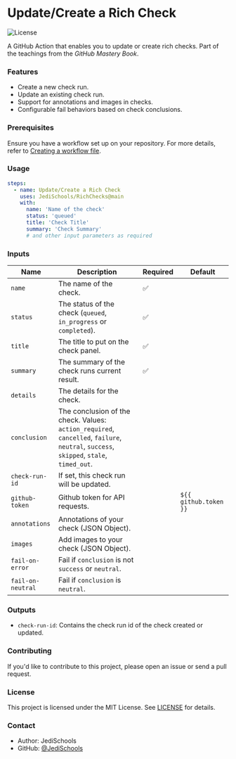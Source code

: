 # Update/Create a Rich Check

![License](https://img.shields.io/github/license/JediSchools/RichChecks)

A GitHub Action that enables you to update or create rich checks. Part of the teachings from the *GitHub Mastery Book*.

### Features

- Create a new check run.
- Update an existing check run.
- Support for annotations and images in checks.
- Configurable fail behaviors based on check conclusions.

### Prerequisites

Ensure you have a workflow set up on your repository. For more details, refer to [Creating a workflow file](https://docs.github.com/en/actions/learn-github-actions/introduction-to-github-actions#create-an-example-workflow).

### Usage

```yaml
steps:
  - name: Update/Create a Rich Check
    uses: JediSchools/RichChecks@main
    with:
      name: 'Name of the check'
      status: 'queued'
      title: 'Check Title'
      summary: 'Check Summary'
      # and other input parameters as required
```

### Inputs

| Name          | Description   | Required | Default |
|---------------|---------------|----------|---------|
| `name`        | The name of the check. | ✅ | |
| `status`      | The status of the check (`queued`, `in_progress` or `completed`). | ✅ | |
| `title`       | The title to put on the check panel. | ✅ | |
| `summary`     | The summary of the check runs current result. | ✅ | |
| `details`     | The details for the check. | | |
| `conclusion`  | The conclusion of the check. Values: `action_required`, `cancelled`, `failure`, `neutral`, `success`, `skipped`, `stale`, `timed_out`. | | |
| `check-run-id`| If set, this check run will be updated. | | |
| `github-token`| Github token for API requests. | | `${{ github.token }}` |
| `annotations` | Annotations of your check (JSON Object). | | |
| `images`      | Add images to your check (JSON Object). | | |
| `fail-on-error` | Fail if `conclusion` is not `success` or `neutral`. | | |
| `fail-on-neutral` | Fail if `conclusion` is `neutral`. | | |

### Outputs

- `check-run-id`: Contains the check run id of the check created or updated.

### Contributing

If you'd like to contribute to this project, please open an issue or send a pull request.

### License

This project is licensed under the MIT License. See [LICENSE](./LICENSE) for details.

### Contact

- Author: JediSchools
- GitHub: [@JediSchools](https://github.com/JediSchools)